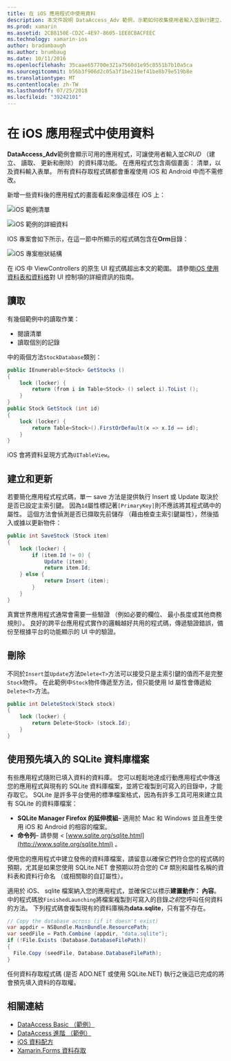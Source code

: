 ```yaml
---
title: 在 iOS 應用程式中使用資料
description: 本文件說明 DataAccess_Adv 範例，示範如何收集使用者輸入並執行建立、 讀取、 更新和刪除 (CRUD) 資料庫中的 Xamarin.iOS 應用程式的作業。
ms.prod: xamarin
ms.assetid: 2CB8150E-CD2C-4E97-8605-1EE8CBACFEEC
ms.technology: xamarin-ios
author: bradumbaugh
ms.author: brumbaug
ms.date: 10/11/2016
ms.openlocfilehash: 35caae657700e321a7560d1e95c8551b7b10a5ca
ms.sourcegitcommit: b56b3f906d2c05a3f1be219ef41be8b79e519b8e
ms.translationtype: MT
ms.contentlocale: zh-TW
ms.lasthandoff: 07/25/2018
ms.locfileid: "39242101"
---
```

# <a name="using-data-in-an-ios-app"></a>在 iOS 應用程式中使用資料

**DataAccess_Adv**範例會顯示可用的應用程式，可讓使用者輸入並*CRUD* （建立、 讀取、 更新和刪除） 的資料庫功能。 在應用程式包含兩個畫面： 清單，以及資料輸入表單。 所有資料存取程式碼都會重複使用 iOS 和 Android 中而不需修改。

新增一些資料後的應用程式的畫面看起來像這樣在 iOS 上：

 ![](using-data-in-an-app-images/image9.png "iOS 範例清單")

 ![](using-data-in-an-app-images/image10.png "iOS 範例的詳細資料")

IOS 專案會如下所示，在這一節中所顯示的程式碼包含在**Orm**目錄：

 ![](using-data-in-an-app-images/image13.png "iOS 專案樹狀結構")

在 iOS 中 ViewControllers 的原生 UI 程式碼超出本文的範圍。
請參閱[iOS 使用資料表和資料格](~/ios/user-interface/controls/tables/index.md)對 UI 控制項的詳細資訊的指南。

## <a name="read"></a>讀取

有幾個範例中的讀取作業：

-  閱讀清單
-  讀取個別的記錄


中的兩個方法`StockDatabase`類別：

```csharp
public IEnumerable<Stock> GetStocks ()
{
    lock (locker) {
        return (from i in Table<Stock> () select i).ToList ();
    }
}
public Stock GetStock (int id)
{
    lock (locker) {
        return Table<Stock>().FirstOrDefault(x => x.Id == id);
    }
}
```

iOS 會將資料呈現方式為`UITableView`。

## <a name="create-and-update"></a>建立和更新

若要簡化應用程式程式碼，單一 save 方法是提供執行 Insert 或 Update 取決於是否已設定主索引鍵。 因為`Id`屬性標記著`[PrimaryKey]`則不應該將其程式碼中的屬性。
這個方法會偵測是否已擷取先前儲存 （藉由檢查主索引鍵屬性），然後插入或據以更新物件：

```csharp
public int SaveStock (Stock item)
{
    lock (locker) {
        if (item.Id != 0) {
            Update (item);
            return item.Id;
    } else {
            return Insert (item);
        }
    }
}
```



真實世界應用程式通常會需要一些驗證 （例如必要的欄位、 最小長度或其他商務規則）。
良好的跨平台應用程式實作的邏輯越好共用的程式碼，傳遞驗證錯誤，備份至根據平台的功能顯示的 UI 中的驗證。

## <a name="delete"></a>刪除

不同於`Insert`並`Update`方法`Delete<T>`方法可以接受只是主索引鍵的值而不是完整`Stock`物件。
在此範例中`Stock`物件傳遞至方法，但只能使用 Id 屬性會傳遞給`Delete<T>`方法。

```csharp
public int DeleteStock(Stock stock)
{
    lock (locker) {
        return Delete<Stock> (stock.Id);
    }
}
```

## <a name="using-a-pre-populated-sqlite-database-file"></a>使用預先填入的 SQLite 資料庫檔案

有些應用程式隨附已填入資料的資料庫。
您可以輕鬆地達成行動應用程式中傳送您的應用程式與現有的 SQLite 資料庫檔案，並將它複製到可寫入的目錄中，才能存取它。 SQLite 是許多平台使用的標準檔案格式，因為有許多工具可用來建立具有 SQLite 的資料庫檔案：

-  **SQLite Manager Firefox 的延伸模組**– 適用於 Mac 和 Windows 並且產生使用 iOS 和 Android 的相容的檔案。
-  **命令列**– 請參閱 < [www.sqlite.org/sqlite.html](http://www.sqlite.org/sqlite.html) 。


使用您的應用程式中建立發佈的資料庫檔案，請留意以確保它們符合您的程式碼的預期，尤其是如果您使用 SQLite.NET 會預期以符合您的 C# 類別和屬性名稱的資料表和資料行命名 （或相關聯的自訂屬性）。

適用於 iOS、 sqlite 檔案納入您的應用程式，並確保它以標示**建置動作： 內容**。 中的程式碼放`FinishedLaunching`將檔案複製到可寫入的目錄*之前*您呼叫任何資料的方法。 下列程式碼會複製現有的資料庫稱為**data.sqlite**，只有當不存在。

```csharp
// Copy the database across (if it doesn't exist)
var appdir = NSBundle.MainBundle.ResourcePath;
var seedFile = Path.Combine (appdir, "data.sqlite");
if (!File.Exists (Database.DatabaseFilePath))
{
  File.Copy (seedFile, Database.DatabaseFilePath);
}
```

任何資料存取程式碼 (是否 ADO.NET 或使用 SQLite.NET) 執行之後這已完成的將會預先填入資料的存取權。


## <a name="related-links"></a>相關連結

- [DataAccess Basic （範例）](https://github.com/xamarin/mobile-samples/tree/master/DataAccess/Basic)
- [DataAccess 進階 （範例）](https://github.com/xamarin/mobile-samples/tree/master/DataAccess/Advanced)
- [iOS 資料配方](https://github.com/xamarin/recipes/tree/master/Recipes/ios/data/sqlite)
- [Xamarin.Forms 資料存取](~/xamarin-forms/app-fundamentals/databases.md)
